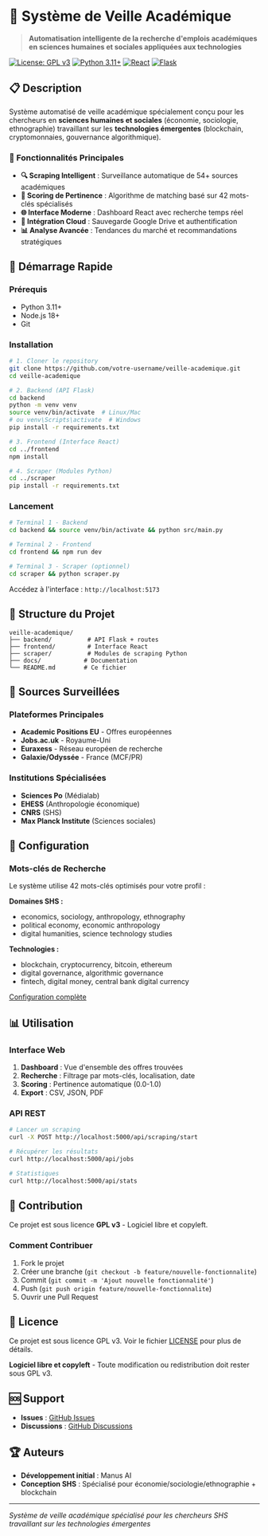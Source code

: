 # 🎯 Système de Veille Académique

> **Automatisation intelligente de la recherche d'emplois académiques en sciences humaines et sociales appliquées aux technologies**

[![License: GPL v3](https://img.shields.io/badge/License-GPLv3-blue.svg)](https://www.gnu.org/licenses/gpl-3.0)
[![Python 3.11+](https://img.shields.io/badge/python-3.11+-blue.svg)](https://www.python.org/downloads/)
[![React](https://img.shields.io/badge/react-18.0+-blue.svg)](https://reactjs.org/)
[![Flask](https://img.shields.io/badge/flask-3.0+-blue.svg)](https://flask.palletsprojects.com/)

## 📋 Description

Système automatisé de veille académique spécialement conçu pour les chercheurs en **sciences humaines et sociales** (économie, sociologie, ethnographie) travaillant sur les **technologies émergentes** (blockchain, cryptomonnaies, gouvernance algorithmique).

### 🎯 Fonctionnalités Principales

- **🔍 Scraping Intelligent** : Surveillance automatique de 54+ sources académiques
- **🎯 Scoring de Pertinence** : Algorithme de matching basé sur 42 mots-clés spécialisés
- **🌐 Interface Moderne** : Dashboard React avec recherche temps réel
- **🔗 Intégration Cloud** : Sauvegarde Google Drive et authentification
- **📊 Analyse Avancée** : Tendances du marché et recommandations stratégiques

## 🚀 Démarrage Rapide

### Prérequis
- Python 3.11+
- Node.js 18+
- Git

### Installation

```bash
# 1. Cloner le repository
git clone https://github.com/votre-username/veille-academique.git
cd veille-academique

# 2. Backend (API Flask)
cd backend
python -m venv venv
source venv/bin/activate  # Linux/Mac
# ou venv\Scripts\activate  # Windows
pip install -r requirements.txt

# 3. Frontend (Interface React)
cd ../frontend
npm install

# 4. Scraper (Modules Python)
cd ../scraper
pip install -r requirements.txt
```

### Lancement

```bash
# Terminal 1 - Backend
cd backend && source venv/bin/activate && python src/main.py

# Terminal 2 - Frontend
cd frontend && npm run dev

# Terminal 3 - Scraper (optionnel)
cd scraper && python scraper.py
```

Accédez à l'interface : `http://localhost:5173`

## 📁 Structure du Projet

```
veille-academique/
├── backend/          # API Flask + routes
├── frontend/         # Interface React
├── scraper/          # Modules de scraping Python
├── docs/            # Documentation
└── README.md        # Ce fichier
```

## 🎯 Sources Surveillées

### Plateformes Principales
- **Academic Positions EU** - Offres européennes
- **Jobs.ac.uk** - Royaume-Uni
- **Euraxess** - Réseau européen de recherche
- **Galaxie/Odyssée** - France (MCF/PR)

### Institutions Spécialisées
- **Sciences Po** (Médialab)
- **EHESS** (Anthropologie économique)
- **CNRS** (SHS)
- **Max Planck Institute** (Sciences sociales)

## 🔧 Configuration

### Mots-clés de Recherche
Le système utilise 42 mots-clés optimisés pour votre profil :

**Domaines SHS :**
- economics, sociology, anthropology, ethnography
- political economy, economic anthropology
- digital humanities, science technology studies

**Technologies :**
- blockchain, cryptocurrency, bitcoin, ethereum
- digital governance, algorithmic governance
- fintech, digital money, central bank digital currency

[Configuration complète](scraper/config.py)

## 📊 Utilisation

### Interface Web
1. **Dashboard** : Vue d'ensemble des offres trouvées
2. **Recherche** : Filtrage par mots-clés, localisation, date
3. **Scoring** : Pertinence automatique (0.0-1.0)
4. **Export** : CSV, JSON, PDF

### API REST
```bash
# Lancer un scraping
curl -X POST http://localhost:5000/api/scraping/start

# Récupérer les résultats
curl http://localhost:5000/api/jobs

# Statistiques
curl http://localhost:5000/api/stats
```

## 🤝 Contribution

Ce projet est sous licence **GPL v3** - Logiciel libre et copyleft.

### Comment Contribuer
1. Fork le projet
2. Créer une branche (`git checkout -b feature/nouvelle-fonctionnalite`)
3. Commit (`git commit -m 'Ajout nouvelle fonctionnalité'`)
4. Push (`git push origin feature/nouvelle-fonctionnalite`)
5. Ouvrir une Pull Request

## 📄 Licence

Ce projet est sous licence GPL v3. Voir le fichier [LICENSE](LICENSE) pour plus de détails.

**Logiciel libre et copyleft** - Toute modification ou redistribution doit rester sous GPL v3.

## 🆘 Support

- **Issues** : [GitHub Issues](https://github.com/votre-username/veille-academique/issues)
- **Discussions** : [GitHub Discussions](https://github.com/votre-username/veille-academique/discussions)

## 🏆 Auteurs

- **Développement initial** : Manus AI
- **Conception SHS** : Spécialisé pour économie/sociologie/ethnographie + blockchain

---

*Système de veille académique spécialisé pour les chercheurs SHS travaillant sur les technologies émergentes*

